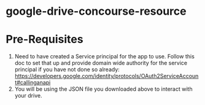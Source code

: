 # google-drive-concourse-resource

# Pre-Requisites

1. Need to have created a Service principal for the app to use. Follow this doc to set that up and provide domain wide authority for the service principal if you have not done so already: https://developers.google.com/identity/protocols/OAuth2ServiceAccount#callinganapi
1. You will be using the JSON file you downloaded above to interact with your drive.
